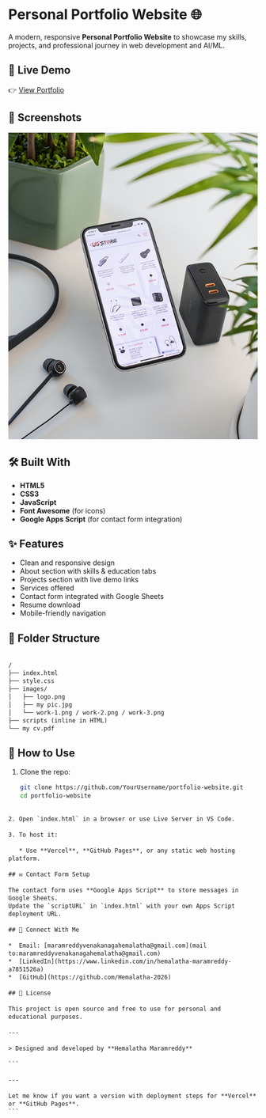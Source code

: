 # Personal Portfolio Website 🌐

A modern, responsive **Personal Portfolio Website** to showcase my skills, projects, and professional journey in web development and AI/ML.

## 🔗 Live Demo
👉 [View Portfolio](https://your-deployed-link.vercel.app)

## 📸 Screenshots
![Portfolio Screenshot](images/work-3.png)

## 🛠️ Built With

- **HTML5**
- **CSS3**
- **JavaScript**
- **Font Awesome** (for icons)
- **Google Apps Script** (for contact form integration)

## ✨ Features

-  Clean and responsive design
-  About section with skills & education tabs
-  Projects section with live demo links
-  Services offered
-  Contact form integrated with Google Sheets
-  Resume download
-  Mobile-friendly navigation

## 📁 Folder Structure

```

/
├── index.html
├── style.css
├── images/
│   ├── logo.png
│   ├── my pic.jpg
│   └── work-1.png / work-2.png / work-3.png
├── scripts (inline in HTML)
└── my cv.pdf

````

## 🚀 How to Use

1. Clone the repo:
   ```bash
   git clone https://github.com/YourUsername/portfolio-website.git
   cd portfolio-website
````

2. Open `index.html` in a browser or use Live Server in VS Code.

3. To host it:

   * Use **Vercel**, **GitHub Pages**, or any static web hosting platform.

## ✉️ Contact Form Setup

The contact form uses **Google Apps Script** to store messages in Google Sheets.
Update the `scriptURL` in `index.html` with your own Apps Script deployment URL.

## 🔗 Connect With Me

*  Email: [maramreddyvenakanagahemalatha@gmail.com](mail to:maramreddyvenakanagahemalatha@gmail.com)
*  [LinkedIn](https://www.linkedin.com/in/hemalatha-maramreddy-a7851526a)
*  [GitHub](https://github.com/Hemalatha-2026)

## 📄 License

This project is open source and free to use for personal and educational purposes.

---

> Designed and developed by **Hemalatha Maramreddy**

```

---

Let me know if you want a version with deployment steps for **Vercel** or **GitHub Pages**.
```

